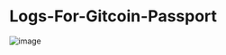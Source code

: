 # Logs-For-Gitcoin-Passport
![image](https://github.com/BreadQL/Logs-For-Gitcoin-Passport/assets/123444999/594dcc9b-d0fd-4aa7-bb86-f46191d2eaf9)
